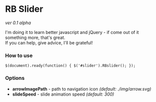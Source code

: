 # RB Slider  
*ver 0.1 alpha*

I'm doing it to learn better javascript and jQuery - if come out of it something more, that's great.  
If you can help, give advice, I'll be grateful!

### How to use
`$(document).ready(function() {
	$('#slider').RBslider();
});`

### Options
- **arrowImagePath** - path to navigation icon *(default: ./img/arrow.svg)*
- **slideSpeed** - slide animation speed *(default: 300)*
